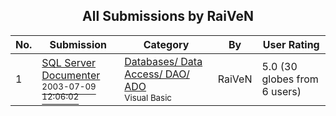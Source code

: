 ﻿<div align="center">

## All Submissions by RaiVeN

</div>

No.  | Submission | Category | By   | User Rating
---- | ---------- | -------- | ---- | -----------
1 | [SQL Server Documenter<br /><sup>2003-07-09 12:06:02</sup>](https://github.com/Planet-Source-Code/raiven-sql-server-documenter__1-47082) | [Databases/ Data Access/ DAO/ ADO<br /><sup>Visual Basic</sup>](../ByCategory/databases-data-access-dao-ado__1-6.md) | RaiVeN | 5.0 (30 globes from 6 users)
